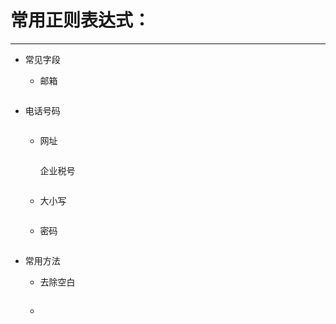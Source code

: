 # 常用正则表达式：
---

- 常见字段
  - 邮箱
  
    ```
    
    ```
  
- 电话号码
  
    ```
    
    ```
  
  - 网址
  
    ```
    
    ```
  
    企业税号
  
    ```
    
    ```
  
  - 大小写
  
    ```
    
    ```
  
  - 密码
  
    ```
    
    ```
  
- 常用方法

  - 去除空白

    ```
    
    ```

  - 

